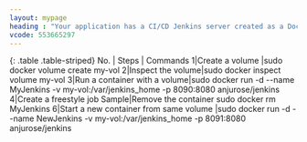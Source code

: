 ```yaml
---
layout: mypage
heading : "Your application has a CI/CD Jenkins server created as a Docker container. You created lot of jobs that runs your application pipeline.But due to some reasons your container got deleted , so all of your jobs also got deleted and could not be retrieved. How to stop such incidents happening in future?"
vcode: 553665297
---
```

{: .table .table-striped}
 No. | Steps | Commands 
 1|Create a volume |sudo docker volume create my-vol
2|Inspect the volume|sudo docker inspect volume my-vol
3|Run a container with a volume|sudo docker run -d --name MyJenkins -v my-vol:/var/jenkins_home -p 8090:8080 anjurose/jenkins
4|Create a freestyle job Sample|Remove the container sudo docker rm MyJenkins
6|Start a new container from same volume |sudo docker run -d --name NewJenkins -v my-vol:/var/jenkins_home -p 8091:8080 anjurose/jenkins


 
